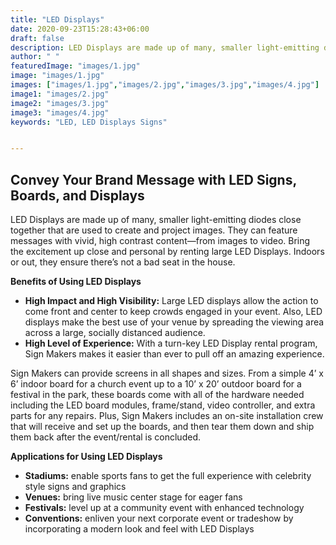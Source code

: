 ```yaml
---
title: "LED Displays"
date: 2020-09-23T15:28:43+06:00
draft: false
description: LED Displays are made up of many, smaller light-emitting diodes close together that are used to create and project images. They can feature messages with vivid, high contrast content—from images to video.
author: " "
featuredImage: "images/1.jpg"
image: "images/1.jpg"
images: ["images/1.jpg","images/2.jpg","images/3.jpg","images/4.jpg"]
image1: "images/2.jpg"
image2: "images/3.jpg"
image3: "images/4.jpg"
keywords: "LED, LED Displays Signs"


---
```

## Convey Your Brand Message with LED Signs, Boards, and Displays

LED Displays are made up of many, smaller light-emitting diodes close together that are used to create and project images. They can feature messages with vivid, high contrast content—from images to video. Bring the excitement up close and personal by renting large LED Displays. Indoors or out, they ensure there’s not a bad seat in the house.

**Benefits of Using LED Displays**
- **High Impact and High Visibility:** Large LED displays allow the action to come front and center to keep crowds engaged in your event. Also, LED displays make the best use of your venue by spreading the viewing area across a large, socially distanced audience.
- **High Level of Experience:** With a turn-key LED Display rental program, Sign Makers makes it easier than ever to pull off an amazing experience.

Sign Makers can provide screens in all shapes and sizes. From a simple 4’ x 6’ indoor board for a church event up to a 10’ x 20’ outdoor board for a festival in the park, these boards come with all of the hardware needed including the LED board modules, frame/stand, video controller, and extra parts for any repairs. Plus, Sign Makers includes an on-site installation crew that will receive and set up the boards, and then tear them down and ship them back after the event/rental is concluded.

**Applications for Using LED Displays**
- **Stadiums:** enable sports fans to get the full experience with celebrity style signs and graphics
- **Venues:** bring live music center stage for eager fans
- **Festivals:** level up at a community event with enhanced technology
- **Conventions:** enliven your next corporate event or tradeshow by incorporating a modern look and feel with LED Displays
